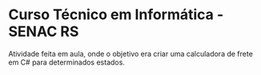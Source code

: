 # Curso Técnico em Informática - SENAC RS
Atividade feita em aula, onde o objetivo era criar uma calculadora de frete em C# para determinados estados.
